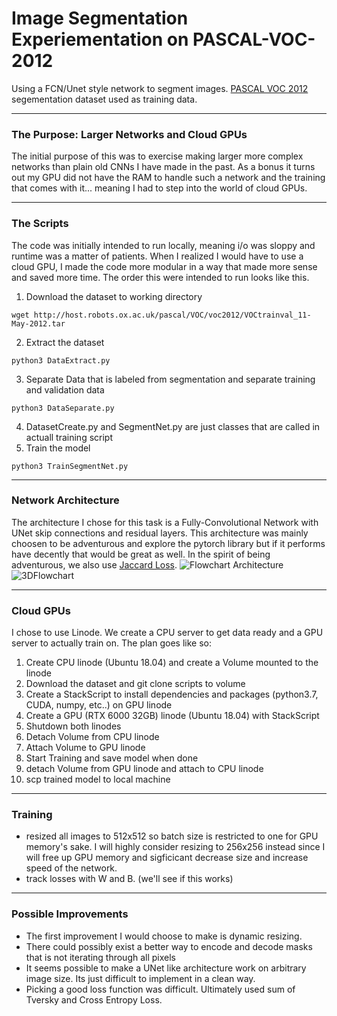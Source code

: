 # Image Segmentation Experiementation on PASCAL-VOC-2012
Using a FCN/Unet style network to segment images.  [PASCAL VOC 2012](http://host.robots.ox.ac.uk/pascal/VOC/voc2012/) segementation dataset used as training data.
____
### The Purpose: Larger Networks and Cloud GPUs
The initial purpose of this was to exercise making larger more complex networks than plain old CNNs I have made in the past. As a bonus it turns out my GPU did not have the RAM to handle such a network and the training that comes with it... meaning I had to step into the world of cloud GPUs.
___
### The Scripts
The code was initially intended to run locally, meaning i/o was sloppy and runtime was a matter of patients. When I realized I would have to use a cloud GPU, I made the code more modular in a way that made more sense and saved more time. The order this were intended to run looks like this.

1. Download the dataset to working directory
 ```
 wget http://host.robots.ox.ac.uk/pascal/VOC/voc2012/VOCtrainval_11-May-2012.tar
 ```
 2. Extract the dataset
 ```
 python3 DataExtract.py
 ````
 3. Separate Data that is labeled from segmentation and separate training and validation data
 ```
 python3 DataSeparate.py
 ```
 4. DatasetCreate.py and SegmentNet.py are just classes that are called in actuall training script
 5. Train the model
 ```
 python3 TrainSegmentNet.py
 ```
 ___
 ### Network Architecture
 The architecture I chose for this task is a Fully-Convolutional Network with UNet skip connections and residual layers. This architecture was mainly choosen to be adventurous and explore the pytorch library but if it performs have decently that would be great as well. In the spirit of being adventurous, we also use [Jaccard Loss](https://github.com/kevinzakka/pytorch-goodies/blob/master/losses.py).
 ![Flowchart Architecture](SegmentNet_flat.png)
 ![3DFlowchart](3DSegmentNet.png)
 
 ___
 ### Cloud GPUs
 I chose to use Linode. We create a CPU server to get data ready and a GPU server to actually train on. The plan goes like so:
 1. Create CPU linode (Ubuntu 18.04) and create a Volume mounted to the linode
 2. Download the dataset and git clone scripts to volume
 3. Create a StackScript to install dependencies and packages (python3.7, CUDA, numpy, etc..) on GPU linode
 4. Create a GPU (RTX 6000 32GB) linode (Ubuntu 18.04) with StackScript
 6. Shutdown both linodes
 7. Detach Volume from CPU linode
 8. Attach Volume to GPU linode
 9. Start Training and save model when done
 10. detach Volume from GPU linode and attach to CPU linode
 11. scp trained model to local machine
 ___
 ### Training
 * resized all images to 512x512 so batch size is restricted to one for GPU memory's sake. I will highly consider resizing to 256x256 instead since I will free up GPU memory and sigficicant decrease size and increase speed of the network. 
 * track losses with W and B. (we'll see if this works)
 ___
 ### Possible Improvements
 * The first improvement I would choose to make is dynamic resizing.
 * There could possibly exist a better way to encode and decode masks that is not iterating through all pixels
 * It seems possible to make a UNet like architecture work on arbitrary image size. Its just difficult to implement in a clean way.
 * Picking a good loss function was difficult. Ultimately used sum of Tversky and Cross Entropy Loss.
 
